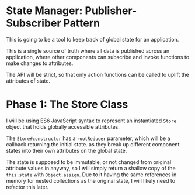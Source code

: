 # State Manager: Publisher-Subscriber Pattern
This is going to be a tool to keep track of global state for an application. 

This is a single source of truth where all data is published across an application, where other components can subscribe and invoke functions to make changes to attributes.

The API will be strict, so that only action functions can be called to uplift the attributes of state.

# Phase 1: The Store Class
I will be using ES6 JavaScript syntax to represent an instantiated ```Store``` object that holds globally accessible attributes. 

The ```Store#constructor``` has a ```rootReducer``` parameter, which will be a callback returning the initial state. as they break up different component states into their own attributes on the global state.

The state is supposed to be immutable, or not changed from original attribute values in anyway, so I will simply return a shallow copy of the ```this.state``` with ```Object.assign```. Due to it having the same references in memory for nested collections as the original state, I will likely need to refactor this later.